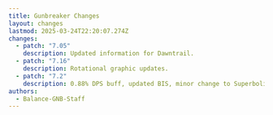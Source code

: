 ```yaml
---
title: Gunbreaker Changes
layout: changes
lastmod: 2025-03-24T22:20:07.274Z
changes:
  - patch: "7.05"
    description: Updated information for Dawntrail.
  - patch: "7.16"
    description: Rotational graphic updates.
  - patch: "7.2"
    description: 0.88% DPS buff, updated BIS, minor change to Superbolide.
authors:
  - Balance-GNB-Staff
---
```


